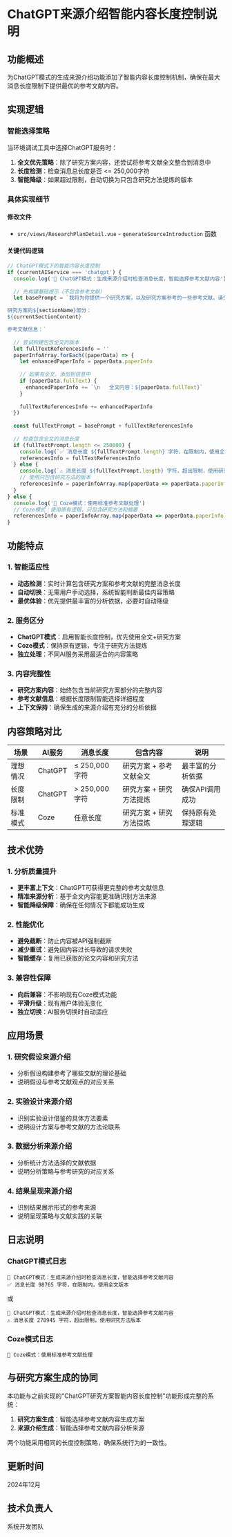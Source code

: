 # ChatGPT来源介绍智能内容长度控制说明

## 功能概述
为ChatGPT模式的生成来源介绍功能添加了智能内容长度控制机制，确保在最大消息长度限制下提供最优的参考文献内容。

## 实现逻辑

### 智能选择策略
当环境调试工具中选择ChatGPT服务时：

1. **全文优先策略**：除了研究方案内容，还尝试将参考文献全文整合到消息中
2. **长度检测**：检查消息总长度是否 <= 250,000字符  
3. **智能降级**：如果超过限制，自动切换为只包含研究方法提炼的版本

### 具体实现细节

#### 修改文件
- `src/views/ResearchPlanDetail.vue` - `generateSourceIntroduction` 函数

#### 关键代码逻辑

```javascript
// ChatGPT模式下的智能内容长度控制
if (currentAIService === 'chatgpt') {
  console.log('🎯 ChatGPT模式：生成来源介绍时检查消息长度，智能选择参考文献内容')
  
  // 先构建基础提示（不包含参考文献）
  let basePrompt = `我将为你提供一个研究方案，以及研究方案参考的一些参考文献。请分析以下研究方案的"${sectionName}"部分参考了哪些参考文献的研究方法内容，并生成一个简洁的来源介绍。

研究方案的${sectionName}部分：
${currentSectionContent}

参考文献信息：`
  
  // 尝试构建包含全文的版本
  let fullTextReferencesInfo = ''
  paperInfoArray.forEach((paperData) => {
    let enhancedPaperInfo = paperData.paperInfo
    
    // 如果有全文，添加到信息中
    if (paperData.fullText) {
      enhancedPaperInfo += `\n   全文内容：${paperData.fullText}`
    }
    
    fullTextReferencesInfo += enhancedPaperInfo
  })
  
  const fullTextPrompt = basePrompt + fullTextReferencesInfo
  
  // 检查包含全文的消息长度
  if (fullTextPrompt.length <= 250000) {
    console.log(`✅ 消息长度 ${fullTextPrompt.length} 字符，在限制内，使用全文版本`)
    referencesInfo = fullTextReferencesInfo
  } else {
    console.log(`⚠️ 消息长度 ${fullTextPrompt.length} 字符，超出限制，使用研究方法版本`)
    // 使用只包含研究方法的版本
    referencesInfo = paperInfoArray.map(paperData => paperData.paperInfo).join('')
  }
} else {
  console.log('🔧 Coze模式：使用标准参考文献处理')
  // Coze模式：使用原有逻辑，只包含研究方法和摘要
  referencesInfo = paperInfoArray.map(paperData => paperData.paperInfo).join('')
}
```

## 功能特点

### 1. 智能适应性
- **动态检测**：实时计算包含研究方案和参考文献的完整消息长度
- **自动切换**：无需用户手动选择，系统智能判断最佳内容策略
- **最优体验**：优先提供最丰富的分析依据，必要时自动降级

### 2. 服务区分
- **ChatGPT模式**：启用智能长度控制，优先使用全文+研究方案
- **Coze模式**：保持原有逻辑，专注于研究方法提炼
- **独立处理**：不同AI服务采用最适合的内容策略

### 3. 内容完整性
- **研究方案内容**：始终包含当前研究方案部分的完整内容
- **参考文献信息**：根据长度限制智能选择详细程度
- **上下文保持**：确保生成的来源介绍有充分的分析依据

## 内容策略对比

| 场景 | AI服务 | 消息长度 | 包含内容 | 说明 |
|------|--------|----------|----------|------|
| 理想情况 | ChatGPT | ≤ 250,000字符 | 研究方案 + 参考文献全文 | 最丰富的分析依据 |
| 长度限制 | ChatGPT | > 250,000字符 | 研究方案 + 研究方法提炼 | 确保API调用成功 |
| 标准模式 | Coze | 任意长度 | 研究方案 + 研究方法提炼 | 保持原有处理逻辑 |

## 技术优势

### 1. 分析质量提升
- **更丰富上下文**：ChatGPT可获得更完整的参考文献信息
- **精准来源分析**：基于全文内容能更准确识别方法来源
- **智能降级保障**：确保在任何情况下都能成功生成

### 2. 性能优化
- **避免截断**：防止内容被API强制截断
- **减少重试**：避免因内容过长导致的请求失败  
- **智能缓存**：复用已获取的论文内容和研究方法

### 3. 兼容性保障
- **向后兼容**：不影响现有Coze模式功能
- **平滑升级**：现有用户体验无变化
- **独立切换**：AI服务切换时自动适应

## 应用场景

### 1. 研究假设来源介绍
- 分析假设构建参考了哪些文献的理论基础
- 说明假设与参考文献观点的对应关系

### 2. 实验设计来源介绍  
- 识别实验设计借鉴的具体方法要素
- 说明设计方案与参考文献的方法论联系

### 3. 数据分析来源介绍
- 分析统计方法选择的文献依据
- 说明分析策略与参考研究的对应关系

### 4. 结果呈现来源介绍
- 识别结果展示形式的参考来源
- 说明呈现策略与文献实践的关联

## 日志说明

### ChatGPT模式日志
```
🎯 ChatGPT模式：生成来源介绍时检查消息长度，智能选择参考文献内容
✅ 消息长度 98765 字符，在限制内，使用全文版本
```

或

```
🎯 ChatGPT模式：生成来源介绍时检查消息长度，智能选择参考文献内容
⚠️ 消息长度 278945 字符，超出限制，使用研究方法版本
```

### Coze模式日志
```
🔧 Coze模式：使用标准参考文献处理
```

## 与研究方案生成的协同

本功能与之前实现的"ChatGPT研究方案智能内容长度控制"功能形成完整的系统：

1. **研究方案生成**：智能选择参考文献内容生成方案
2. **来源介绍生成**：智能选择参考文献内容分析来源

两个功能采用相同的长度控制策略，确保系统行为的一致性。

## 更新时间
2024年12月

## 技术负责人
系统开发团队 